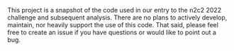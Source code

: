 This project is a snapshot of the code used in our entry to the n2c2 2022
challenge and subsequent analysis. There are no plans to actively develop,
maintain, nor heavily support the use of this code.  That said, please feel free
to create an issue if you have questions or would like to point out a bug.

